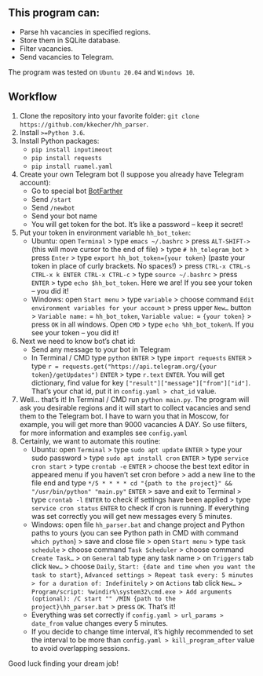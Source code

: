 <!DOCTYPE html>
<html lang="en">
  <head>
    <meta charset="UTF-8">
    <meta name="description" content="README for hh parser.">
    <meta name="author" content="Ivan Arzhanov">
    <meta name="viewport" content="width=device-width, initial-scale=1.0">
    <link rel="stylesheet" href="./styles.css">
  </head>
  <body>
<h2>This program can:</h2>
<ul>
  <li>Parse hh vacancies in specified regions.</li>
  <li>Store them in SQLite database.</li>
  <li>Filter vacancies.</li>
  <li>Send vacancies to Telegram.</li>
</ul>

<p>The program was tested on <code>Ubuntu 20.04</code> and <code>Windows 10</code>.</p>


<h2>Workflow</h2>
<ol>
  <li>Clone the repository into your favorite folder: <code>git clone https://github.com/kkecher/hh_parser</code>.</li>
  <li>Install <code>&gt;=Python 3.6</code>.</li>
  <li>Install Python packages:
    <ul>
      <li><code>pip install inputimeout</code></li>
      <li><code>pip install requests</code></li>
      <li><code>pip install ruamel.yaml</code></li>
    </ul>
  </li>
  <li>Create your own Telegram bot (I suppose you already have Telegram account):
    <ul>
      <li>Go to special bot <a href="https://t.me/botfather" target="_blank">BotFarther</a></li>
      <li>Send <code>/start</code></li>
      <li>Send <code>/newbot</code></li>
      <li> Send your bot name</li>
      <li> You will get token for the bot. It’s like a password &ndash; keep it secret!</li>
    </ul>
  </li>
  <li>Put your token in environment variable <code>hh_bot_token</code>:
    <ul>
      <li>Ubuntu: open <code>Terminal</code> &gt; type <code>emacs ~/.bashrc</code> &gt; press <code>ALT-SHIFT-&gt;</code> (this will move cursor to the end of file) &gt; type <code># hh_telegram_bot</code> &gt; press <code>Enter</code> &gt; type <code>export hh_bot_token={your token}</code> (paste your token in place of curly brackets. No spaces!) &gt; press <code>CTRL-x CTRL-s CTRL-x k ENTER CTRL-x CTRL-c</code> &gt; type <code>source ~/.bashrc</code> &gt; press <code >ENTER</code> &gt; type <code>echo $hh_bot_token</code>. Here we are! If you see your token &ndash; you did it!</li>
      <li>Windows: open <code>Start menu</code> &gt; type <code>variable</code> &gt; choose command <code>Edit environment variables for your account</code> &gt; press upper <code>New&hellip;</code> button &gt; <code>Variable name:</code> = <code>hh_bot_token</code>, <code>Variable value:</code> = <code>{your token}</code> &gt; press <code>OK</code> in all windows. Open <code>CMD</code> &gt; type <code>echo %hh_bot_token%</code>. If you see your token &ndash; you did it!</li>
    </ul>
  </li>
  <li> Next we need to know bot’s chat id:
    <ul>
      <li>Send any message to your bot in Telegram</li>
      <li>In Terminal &sol; CMD type <code>python</code> <code>ENTER</code> &gt; type <code>import requests</code> <code>ENTER</code> &gt; type <code>r = requests.get("https://api.telegram.org/{your token}/getUpdates")</code> <code>ENTER</code> &gt; type <code>r.text</code> <code>ENTER</code>. You will get dictionary, find value for key <code>["result"]["message"]["from"]["id"]</code>. That’s your chat id, put it in <code>config.yaml &gt; chat_id</code> value.
    </ul>
  </li>
  <li>Well&hellip; that’s it! In Terminal / CMD run <code>python main.py</code>. The program will ask you desirable regions and it will start to collect vacancies and send them to the Telegram bot. I have to warn you that in Moscow, for example, you will get more than 9000 vacancies A DAY. So use filters, for more information and examples see <code>config.yaml</code></li>
  <li>Certainly, we want to automate this routine:
    <ul>
      <li>Ubuntu: open <code>Terminal</code> &gt; type <code>sudo apt update</code> <code>ENTER</code> &gt; type your sudo password &gt; type <code>sudo apt install cron</code> <code>ENTER</code> &gt; type <code>service cron start</code> &gt; type <code>crontab -e</code> <code>ENTER</code> &gt; choose the best text editor in appeared menu if you haven’t set cron before &gt; add a new line to the file end and type <code>*/5 * * * * cd "{path to the project}" && "/usr/bin/python" "main.py"</code> <code>ENTER</code> &gt; save and exit to Terminal &gt; type <code>crontab -l</code> <code>ENTER</code> to check if settings have been applied &gt; type <code>service cron status</code> <code>ENTER</code> to check if cron is running. If everything was set correctly you will get new messages every 5 minutes.</li>
      <li>Windows: open file <code>hh_parser.bat</code> and change project and Python paths to yours (you can see Python path in CMD with command <code>which python</code>) &gt; save and close file &gt; open <code>Start menu</code> &gt; type <code>task schedule</code> &gt; choose command <code>Task Scheduler</code> &gt; choose command <code>Create Task&hellip;</code> &gt; on <code>General</code> tab type any task name &gt; on <code>Triggers</code> tab click <code>New&hellip;</code> &gt; choose <code>Daily</code>, <code>Start: {date and time when you want the task to start}</code>, <code>Advanced settings &gt; Repeat task every: 5 minutes &gt; for a duration of: Indefinitely</code> &gt; on <code>Actions</code> tab click <code>New&hellip;</code> &gt; <code>Program/script: %windir%\system32\cmd.exe &gt; Add arguments (optional): /C start "" /MIN {path to the project}\hh_parser.bat</code> &gt; press <code>OK</code>. That’s it!</li>
      <li>Everything was set correctly if <code>config.yaml &gt; url_params &gt; date_from</code> value changes every 5 minutes.</li>
      <li>If you decide to change time interval, it’s highly recommended to set the interval to be more than <code>config.yaml &gt; kill_program_after</code> value to avoid overlapping sessions.</li>
    </ul>
  </li>
</ol>
<p>Good luck finding your dream job!</p>
  </body>
</html>

